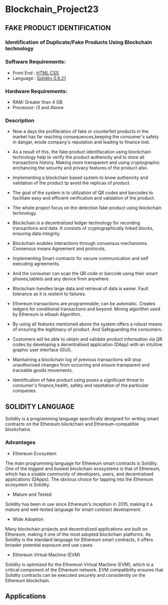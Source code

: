 # Blockchain_Project23

## FAKE PRODUCT IDENTIFICATION
### Identification of Duplicate/Fake Products Using Blockchain technology

### Software Requirements:

- Front End : [HTML](https://developer.mozilla.org/en-US/docs/Web/HTML),[CSS](https://developer.mozilla.org/en-US/docs/Web/CSS)  
- Language : [Solidity 0.8.21](https://docs.soliditylang.org/en/v0.8.21/)


### Hardware Requirements:

- RAM: Greater than 4 GB
- Processor: I3 and Above

### Description

- Now a days the profileration of fake or counterfeit products in the market has far reaching consequences,keeping the consumer's safety in danger, erode company's reputation and leading to finance lost.

- As a result of this, the fake product identifacation using blockchain technology help to verify the product authencity and to store all transactions history. Making more transparent and using cryptographic enchancing the security and privacy features of the product also.

- Implementing a blockchain based system to know authencity and validation of the product tp avoid the replicas of product.

- The goal of the system is to utilization of QR codes and barcodes to facilitate easy and efficient verification and validation of the product.

- The whole project focus on the detection fake product using blockchain technology.

- Blockchain is a decentralized ledger technology for recording transactions and data .It consists of cryptographically linked blocks, ensuring data integrity.

- Blockchain enables interactions through consensus mechanisms. Consensus means Agreement and protocols.

- Implementing Smart contracts for secure communication and self executing agreements.

- And the consumer can scan the QR code or barcode using their smart phones,tablets and any device from anywhere.

- Blockchain handles large data and retrieval of data is easier. Fault tolerance as it is resilent to failures.

-  Ethereum transactions are programmable; can be
automatic. Creates ledgers for
conditional transactions and
beyond. Mining algorithm used by
Ethereum is ethash Algorithm.

- By using all features mentioned above the system offers a robust
means of ensuring the legitimacy of product. And Safeguarding the consumers.

- Customers will be able to obtain and validate product information via QR codes by developing a decentralised application (DApp) with an intuitive graphic user interface (GUI).

- Maintaining a blockchain log of previous transactions will stop unauthorised changes from occurring and ensure transparent and traceable goods movements.

- Identification of fake product using poses a significant threat to consumer's finance,health, safety and repetation of the particular companies.


## SOLIDITY LANGUAGE

Solidity is a programming language specifically designed for writing smart contracts on the Ethereum blockchain and Ethereum-compatible blockchains. 

### Advantages

- Ethereum Ecosystem

The main programming language for Ethereum smart contracts is Solidity. One of the biggest and busiest blockchain ecosystems is that of Ethereum, which has a sizable community of developers, users, and decentralised applications (DApps). The obvious choice for tapping into the Ethereum ecosystem is Solidity.

- Mature and Tested

Solidity has been in use since Ethereum's inception in 2015, making it a mature and well-tested language for smart contract development.

- Wide Adoption

Many blockchain projects and decentralized applications are built on Ethereum, making it one of the most adopted blockchain platforms. As Solidity is the standard language for Ethereum smart contracts, it offers broader potential exposure and use cases.

- Ethereum Virtual Machine (EVM)

Solidity is optimized for the Ethereum Virtual Machine (EVM), which is a critical component of the Ethereum network. EVM compatibility ensures that Solidity contracts can be executed securely and consistently on the Ethereum blockchain.

## Applications